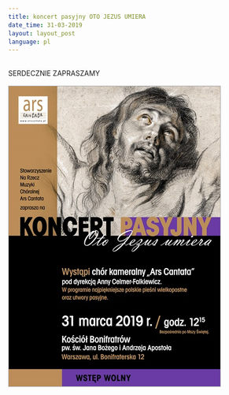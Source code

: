 ```yaml
---
title: koncert pasyjny OTO JEZUS UMIERA
date_time: 31-03-2019
layout: layout_post
language: pl
---
```

<br>
SERDECZNIE ZAPRASZAMY
<br>
<br>
<img src="/img/posters/Bonifratrzy_A3.jpg" alt="Bonifratrzy" style="border:1px solid darkgray"> 
<br>
<br>



